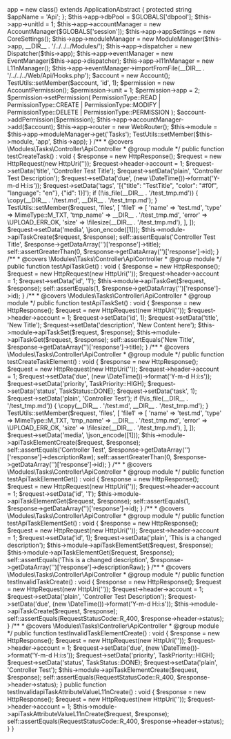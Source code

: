 <?php
/**
 * Jingga
 *
 * PHP Version 8.2
 *
 * @package   tests
 * @copyright Dennis Eichhorn
 * @license   OMS License 2.2
 * @version   1.0.0
 * @link      https://jingga.app
 */
declare(strict_types=1);

namespace Modules\Task\tests\Controller;

use Model\CoreSettings;
use Modules\Admin\Models\AccountPermission;
use Modules\Tasks\Models\TaskPriority;
use Modules\Tasks\Models\TaskStatus;
use phpOMS\Account\Account;
use phpOMS\Account\AccountManager;
use phpOMS\Account\PermissionType;
use phpOMS\Application\ApplicationAbstract;
use phpOMS\Dispatcher\Dispatcher;
use phpOMS\Event\EventManager;
use phpOMS\Localization\L11nManager;
use phpOMS\Message\Http\HttpRequest;
use phpOMS\Message\Http\HttpResponse;
use phpOMS\Message\Http\RequestStatusCode;
use phpOMS\Module\ModuleManager;
use phpOMS\Router\WebRouter;
use phpOMS\System\MimeType;
use phpOMS\Uri\HttpUri;
use phpOMS\Utils\TestUtils;

/**
 * @internal
 */
final class ControllerTest extends \PHPUnit\Framework\TestCase
{
    protected $app    = null;

    protected $module = null;

    /**
     * {@inheritdoc}
     */
    protected function setUp() : void
    {
        $this->app = new class() extends ApplicationAbstract
        {
            protected string $appName = 'Api';
        };

        $this->app->dbPool         = $GLOBALS['dbpool'];
        $this->app->unitId         = 1;
        $this->app->accountManager = new AccountManager($GLOBALS['session']);
        $this->app->appSettings    = new CoreSettings();
        $this->app->moduleManager  = new ModuleManager($this->app, __DIR__ . '/../../../Modules/');
        $this->app->dispatcher     = new Dispatcher($this->app);
        $this->app->eventManager   = new EventManager($this->app->dispatcher);
        $this->app->l11nManager    = new L11nManager();
        $this->app->eventManager->importFromFile(__DIR__ . '/../../../Web/Api/Hooks.php');

        $account = new Account();
        TestUtils::setMember($account, 'id', 1);

        $permission       = new AccountPermission();
        $permission->unit = 1;
        $permission->app  = 2;
        $permission->setPermission(
            PermissionType::READ
            | PermissionType::CREATE
            | PermissionType::MODIFY
            | PermissionType::DELETE
            | PermissionType::PERMISSION
        );

        $account->addPermission($permission);

        $this->app->accountManager->add($account);
        $this->app->router = new WebRouter();

        $this->module = $this->app->moduleManager->get('Tasks');

        TestUtils::setMember($this->module, 'app', $this->app);
    }

    /**
     * @covers \Modules\Tasks\Controller\ApiController
     * @group module
     */
    public function testCreateTask() : void
    {
        $response = new HttpResponse();
        $request  = new HttpRequest(new HttpUri(''));

        $request->header->account = 1;
        $request->setData('title', 'Controller Test Title');
        $request->setData('plain', 'Controller Test Description');
        $request->setData('due', (new \DateTime())->format('Y-m-d H:i:s'));
        $request->setData('tags', '[{"title": "TestTitle", "color": "#f0f", "language": "en"}, {"id": 1}]');

        if (!\is_file(__DIR__ . '/test_tmp.md')) {
            \copy(__DIR__ . '/test.md', __DIR__ . '/test_tmp.md');
        }

        TestUtils::setMember($request, 'files', [
            'file1' => [
                'name'     => 'test.md',
                'type'     => MimeType::M_TXT,
                'tmp_name' => __DIR__ . '/test_tmp.md',
                'error'    => \UPLOAD_ERR_OK,
                'size'     => \filesize(__DIR__ . '/test_tmp.md'),
            ],
        ]);

        $request->setData('media', \json_encode([1]));

        $this->module->apiTaskCreate($request, $response);

        self::assertEquals('Controller Test Title', $response->getDataArray('')['response']->title);
        self::assertGreaterThan(0, $response->getDataArray('')['response']->id);
    }

    /**
     * @covers \Modules\Tasks\Controller\ApiController
     * @group module
     */
    public function testApiTaskGet() : void
    {
        $response = new HttpResponse();
        $request  = new HttpRequest(new HttpUri(''));

        $request->header->account = 1;
        $request->setData('id', '1');

        $this->module->apiTaskGet($request, $response);

        self::assertEquals(1, $response->getDataArray('')['response']->id);
    }

    /**
     * @covers \Modules\Tasks\Controller\ApiController
     * @group module
     */
    public function testApiTaskSet() : void
    {
        $response = new HttpResponse();
        $request  = new HttpRequest(new HttpUri(''));

        $request->header->account = 1;
        $request->setData('id', 1);
        $request->setData('title', 'New Title');
        $request->setData('description', 'New Content here');

        $this->module->apiTaskSet($request, $response);
        $this->module->apiTaskGet($request, $response);

        self::assertEquals('New Title', $response->getDataArray('')['response']->title);
    }

    /**
     * @covers \Modules\Tasks\Controller\ApiController
     * @group module
     */
    public function testCreateTaskElement() : void
    {
        $response = new HttpResponse();
        $request  = new HttpRequest(new HttpUri(''));

        $request->header->account = 1;
        $request->setData('due', (new \DateTime())->format('Y-m-d H:i:s'));
        $request->setData('priority', TaskPriority::HIGH);
        $request->setData('status', TaskStatus::DONE);
        $request->setData('task', 1);
        $request->setData('plain', 'Controller Test');

        if (!\is_file(__DIR__ . '/test_tmp.md')) {
            \copy(__DIR__ . '/test.md', __DIR__ . '/test_tmp.md');
        }

        TestUtils::setMember($request, 'files', [
            'file1' => [
                'name'     => 'test.md',
                'type'     => MimeType::M_TXT,
                'tmp_name' => __DIR__ . '/test_tmp.md',
                'error'    => \UPLOAD_ERR_OK,
                'size'     => \filesize(__DIR__ . '/test_tmp.md'),
            ],
        ]);

        $request->setData('media', \json_encode([1]));

        $this->module->apiTaskElementCreate($request, $response);

        self::assertEquals('Controller Test', $response->getDataArray('')['response']->descriptionRaw);
        self::assertGreaterThan(0, $response->getDataArray('')['response']->id);
    }

    /**
     * @covers \Modules\Tasks\Controller\ApiController
     * @group module
     */
    public function testApiTaskElementGet() : void
    {
        $response = new HttpResponse();
        $request  = new HttpRequest(new HttpUri(''));

        $request->header->account = 1;
        $request->setData('id', '1');

        $this->module->apiTaskElementGet($request, $response);

        self::assertEquals(1, $response->getDataArray('')['response']->id);
    }

    /**
     * @covers \Modules\Tasks\Controller\ApiController
     * @group module
     */
    public function testApiTaskElementSet() : void
    {
        $response = new HttpResponse();
        $request  = new HttpRequest(new HttpUri(''));

        $request->header->account = 1;
        $request->setData('id', 1);
        $request->setData('plain', 'This is a changed description');

        $this->module->apiTaskElementSet($request, $response);
        $this->module->apiTaskElementGet($request, $response);

        self::assertEquals('This is a changed description', $response->getDataArray('')['response']->descriptionRaw);
    }

    /**
     * @covers \Modules\Tasks\Controller\ApiController
     * @group module
     */
    public function testInvalidTaskCreate() : void
    {
        $response = new HttpResponse();
        $request  = new HttpRequest(new HttpUri(''));

        $request->header->account = 1;
        $request->setData('plain', 'Controller Test Description');
        $request->setData('due', (new \DateTime())->format('Y-m-d H:i:s'));

        $this->module->apiTaskCreate($request, $response);
        self::assertEquals(RequestStatusCode::R_400, $response->header->status);
    }

    /**
     * @covers \Modules\Tasks\Controller\ApiController
     * @group module
     */
    public function testInvalidTaskElementCreate() : void
    {
        $response = new HttpResponse();
        $request  = new HttpRequest(new HttpUri(''));

        $request->header->account = 1;
        $request->setData('due', (new \DateTime())->format('Y-m-d H:i:s'));
        $request->setData('priority', TaskPriority::HIGH);
        $request->setData('status', TaskStatus::DONE);
        $request->setData('plain', 'Controller Test');

        $this->module->apiTaskElementCreate($request, $response);
        self::assertEquals(RequestStatusCode::R_400, $response->header->status);
    }

    public function testInvalidapiTaskAttributeValueL11nCreate() : void
    {
        $response = new HttpResponse();
        $request  = new HttpRequest(new HttpUri(''));

        $request->header->account = 1;
        $this->module->apiTaskAttributeValueL11nCreate($request, $response);
        self::assertEquals(RequestStatusCode::R_400, $response->header->status);
    }
}
